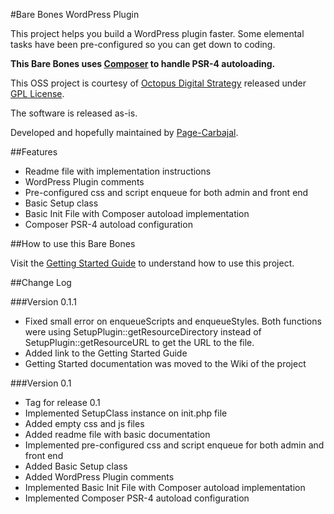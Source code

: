 #Bare Bones WordPress Plugin
 
This project helps you build a WordPress plugin faster.
Some elemental tasks have been pre-configured so you can get down to coding.

**This Bare Bones uses [Composer](http://getcomposer.org) to handle PSR-4 autoloading.** 

This OSS project is courtesy of [Octopus Digital Strategy](http://octopus.mx) released under [GPL License](https://www.gnu.org/licenses/gpl.txt).

The software is released as-is.   

Developed and hopefully maintained by [Page-Carbajal](http://pagecarbajal.com).
 


##Features

* Readme file with implementation instructions
* WordPress Plugin comments
* Pre-configured css and script enqueue for both admin and front end
* Basic Setup class 
* Basic Init File with Composer autoload implementation
* Composer PSR-4 autoload configuration

##How to use this Bare Bones

Visit the [Getting Started Guide](https://github.com/octopus-digital-strategy/barebones-wp-plugin/wiki/Getting-Started-Guide) to understand how to use this project.  

##Change Log


###Version 0.1.1

* Fixed small error on enqueueScripts and enqueueStyles. Both functions were using SetupPlugin::getResourceDirectory instead of SetupPlugin::getResourceURL to get the URL to the file.
* Added link to the Getting Started Guide
* Getting Started documentation was moved to the Wiki of the project


###Version 0.1

* Tag for release 0.1
* Implemented SetupClass instance on init.php file 
* Added empty css and js files
* Added readme file with basic documentation
* Implemented pre-configured css and script enqueue for both admin and front end
* Added Basic Setup class 
* Added WordPress Plugin comments
* Implemented Basic Init File with Composer autoload implementation
* Implemented Composer PSR-4 autoload configuration
